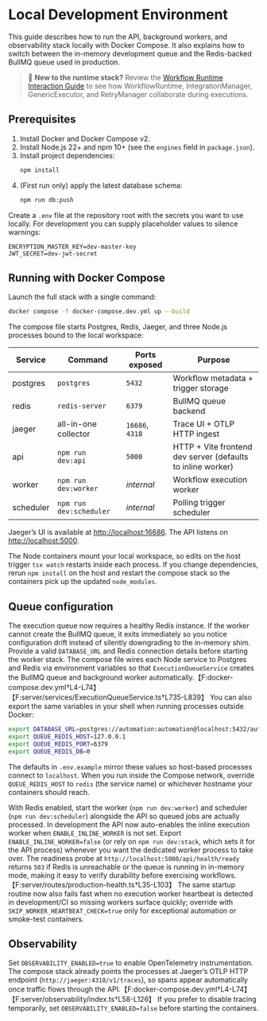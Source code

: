 # Local Development Environment

This guide describes how to run the API, background workers, and observability stack locally with Docker Compose. It also explains how to switch between the in-memory development queue and the Redis-backed BullMQ queue used in production.

> 📘 **New to the runtime stack?** Review the [Workflow Runtime Interaction Guide](../architecture/workflow-runtime-interactions.md) to see how WorkflowRuntime, IntegrationManager, GenericExecutor, and RetryManager collaborate during executions.

## Prerequisites

1. Install Docker and Docker Compose v2.
2. Install Node.js 22+ and npm 10+ (see the `engines` field in `package.json`).
3. Install project dependencies:
   ```bash
   npm install
   ```
4. (First run only) apply the latest database schema:
   ```bash
   npm run db:push
   ```

Create a `.env` file at the repository root with the secrets you want to use locally. For development you can supply placeholder values to silence warnings:

```env
ENCRYPTION_MASTER_KEY=dev-master-key
JWT_SECRET=dev-jwt-secret
```

## Running with Docker Compose

Launch the full stack with a single command:

```bash
docker compose -f docker-compose.dev.yml up --build
```

The compose file starts Postgres, Redis, Jaeger, and three Node.js processes bound to the local workspace:

| Service    | Command                | Ports exposed | Purpose |
| ---------- | --------------------- | ------------- | ------- |
| postgres   | `postgres`             | `5432`        | Workflow metadata + trigger storage |
| redis      | `redis-server`         | `6379`        | BullMQ queue backend |
| jaeger     | all-in-one collector   | `16686`, `4318` | Trace UI + OTLP HTTP ingest |
| api        | `npm run dev:api`      | `5000`        | HTTP + Vite frontend dev server (defaults to inline worker) |
| worker     | `npm run dev:worker`   | _internal_    | Workflow execution worker |
| scheduler  | `npm run dev:scheduler`| _internal_    | Polling trigger scheduler |

Jaeger’s UI is available at [http://localhost:16686](http://localhost:16686). The API listens on [http://localhost:5000](http://localhost:5000).

The Node containers mount your local workspace, so edits on the host trigger `tsx watch` restarts inside each process. If you change dependencies, rerun `npm install` on the host and restart the compose stack so the containers pick up the updated `node_modules`.

## Queue configuration

The execution queue now requires a healthy Redis instance. If the worker cannot create the BullMQ queue, it exits immediately so you notice configuration drift instead of silently downgrading to the in-memory shim. Provide a valid `DATABASE_URL` and Redis connection details before starting the worker stack. The compose file wires each Node service to Postgres and Redis via environment variables so that `ExecutionQueueService` creates the BullMQ queue and background worker automatically.【F:docker-compose.dev.yml†L4-L74】【F:server/services/ExecutionQueueService.ts†L735-L839】 You can also export the same variables in your shell when running processes outside Docker:

```bash
export DATABASE_URL=postgres://automation:automation@localhost:5432/automation
export QUEUE_REDIS_HOST=127.0.0.1
export QUEUE_REDIS_PORT=6379
export QUEUE_REDIS_DB=0
```

The defaults in `.env.example` mirror these values so host-based processes connect to `localhost`. When you run inside the Compose network, override `QUEUE_REDIS_HOST` to `redis` (the service name) or whichever hostname your containers should reach.

With Redis enabled, start the worker (`npm run dev:worker`) and scheduler (`npm run dev:scheduler`) alongside the API so queued jobs are actually processed. In development the API now auto-enables the inline execution worker when `ENABLE_INLINE_WORKER` is not set. Export `ENABLE_INLINE_WORKER=false` (or rely on `npm run dev:stack`, which sets it for the API process) whenever you want the dedicated worker process to take over. The readiness probe at `http://localhost:5000/api/health/ready` returns `503` if Redis is unreachable or the queue is running in in-memory mode, making it easy to verify durability before exercising workflows.【F:server/routes/production-health.ts†L35-L103】 The same startup routine now also fails fast when no execution worker heartbeat is detected in development/CI so missing workers surface quickly; override with `SKIP_WORKER_HEARTBEAT_CHECK=true` only for exceptional automation or smoke-test containers.

## Observability

Set `OBSERVABILITY_ENABLED=true` to enable OpenTelemetry instrumentation. The compose stack already points the processes at Jaeger’s OTLP HTTP endpoint (`http://jaeger:4318/v1/traces`), so spans appear automatically once traffic flows through the API.【F:docker-compose.dev.yml†L4-L74】【F:server/observability/index.ts†L58-L126】 If you prefer to disable tracing temporarily, set `OBSERVABILITY_ENABLED=false` before starting the containers.
